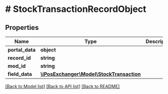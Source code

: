 # # StockTransactionRecordObject

## Properties

Name | Type | Description | Notes
------------ | ------------- | ------------- | -------------
**portal_data** | **object** |  | [optional]
**record_id** | **string** |  | [optional]
**mod_id** | **string** |  | [optional]
**field_data** | [**\iPosExchanger\Model\StockTransaction**](StockTransaction.md) |  | [optional]

[[Back to Model list]](../../README.md#models) [[Back to API list]](../../README.md#endpoints) [[Back to README]](../../README.md)
